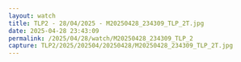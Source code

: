 ```yaml
---
layout: watch
title: TLP2 - 28/04/2025 - M20250428_234309_TLP_2T.jpg
date: 2025-04-28 23:43:09
permalink: /2025/04/28/watch/M20250428_234309_TLP_2
capture: TLP2/2025/202504/20250428/M20250428_234309_TLP_2T.jpg
---
```

